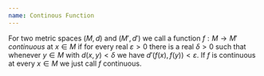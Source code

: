 ```yaml
---
name: Continous Function
---
```

For two metric spaces $(M, d)$ and $(M', d')$ we call a function $f:M\to M'$ *continuous* at $x\in M$ if for every real $\varepsilon > 0$ there is a real $\delta > 0$ such that whenever $y\in M$ with $d(x, y) < \delta$ we have $d'(f(x), f(y)) < \varepsilon$. If $f$ is continuous at every $x\in M$ we just call $f$ continuous.